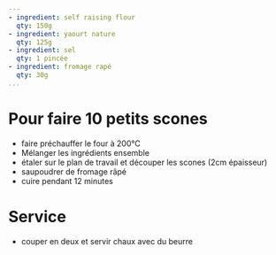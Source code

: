 ```yaml
---
- ingredient: self raising flour
  qty: 150g
- ingredient: yaourt nature
  qty: 125g
- ingredient: sel
  qty: 1 pincée
- ingredient: fromage rapé
  qty: 30g
...
```

# Pour faire 10 petits scones
* faire préchauffer le four à 200°C
* Mélanger les ingrédients ensemble
* étaler sur le plan de travail et découper les scones (2cm épaisseur)
* saupoudrer de fromage râpé
* cuire pendant 12 minutes

# Service
* couper en deux et servir chaux avec du beurre
